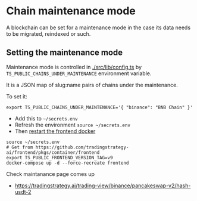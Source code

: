 # Chain maintenance mode

A blockchain can be set for a maintenance mode in the case
its data needs to be migrated, reindexed or such.

## Setting the maintenance mode

Maintenance mode is controlled in [./src/lib/config.ts](../src/lib/config.ts) by `TS_PUBLIC_CHAINS_UNDER_MAINTENANCE` environment variable.

It is a JSON map of slug:name pairs of chains under the maintenance.

To set it:

```shell
export TS_PUBLIC_CHAINS_UNDER_MAINTENANCE='{ "binance": "BNB Chain" }'
```

- Add this to `~/secrets.env`
- Refresh the environment `source ~/secrets.env`
- Then [restart the frontend docker](./docker.md)

```shell
source ~/secrets.env
# Get from https://github.com/tradingstrategy-ai/frontend/pkgs/container/frontend
export TS_PUBLIC_FRONTEND_VERSION_TAG=v9
docker-compose up -d --force-recreate frontend
```

Check maintanance page comes up

- https://tradingstrategy.ai/trading-view/binance/pancakeswap-v2/hash-usdt-2
